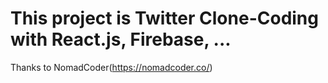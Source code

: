 # This project is Twitter Clone-Coding with React.js, Firebase, ...

Thanks to NomadCoder(https://nomadcoder.co/)

